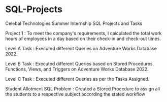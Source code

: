# SQL-Projects
Celebal Technologies Summer Internship SQL Projects and Tasks 

Project 1 : To meet the company's requirements, I calculated the total work hours of employees in a day based on their check-in and check-out times.

Level A Task : Executed different Queries on Adventure Works Database 2022.

Level B Task : Executed different Queries based on Stored Procedures, Functions, Views, and Triggers on Adventure Works Database 2022.

Level C Task : Executed different Queries as per the Tasks Assigned.

Student Allotment SQL Problem :  Created a Stored Procedure to assign all the students to a respective subject according the stated workflow
